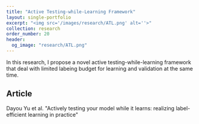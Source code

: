 ```yaml
---
title: "Active Testing-while-Learning Framework"
layout: single-portfolio
excerpt: "<img src='/images/research/ATL.png' alt=''>"
collection: research
order_number: 20
header: 
  og_image: "research/ATL.png"
---
```


In this research, I propose a novel active testing-while-learning framework that deal with limited labeing budget for 
learning and validation at the same time.

## Article
Dayou Yu et al. "Actively testing your model while it learns: realizing label-efficient learning in practice"
